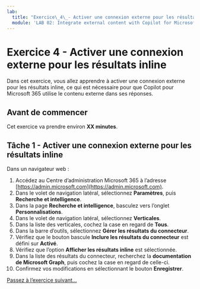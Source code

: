 ```yaml
---
lab:
  title: "Exercice\_4\_- Activer une connexion externe pour les résultats inline"
  module: 'LAB 02: Integrate external content with Copilot for Microsoft 365 using Microsoft Graph connectors built with .NET'
---
```


# Exercice 4 - Activer une connexion externe pour les résultats inline

Dans cet exercice, vous allez apprendre à activer une connexion externe pour les résultats inline, ce qui est nécessaire pour que Copilot pour Microsoft 365 utilise le contenu externe dans ses réponses.

## Avant de commencer

Cet exercice va prendre environ **XX minutes**.

## Tâche 1 - Activer une connexion externe pour les résultats inline

Dans un navigateur web :

1. Accédez au Centre d’administration Microsoft 365 à l’adresse [https://admin.microsoft.com](https://admin.microsoft.com).
1. Dans le volet de navigation latéral, sélectionnez **Paramètres**, puis **Recherche et intelligence**.
1. Dans la page **Recherche et intelligence**, basculez vers l’onglet **Personnalisations**.
1. Dans le volet de navigation latéral, sélectionnez **Verticales**.
1. Dans la liste des verticales, cochez la case en regard de **Tous**.
1. Dans la barre d’outils, sélectionnez **Gérer les résultats du connecteur**.
1. Vérifiez que le bouton bascule **Inclure les résultats du connecteur** est défini sur **Activé**.
1. Vérifiez que l’option **Afficher les résultats inline** est sélectionnée.
1. Dans la liste des résultats du connecteur, recherchez la **documentation de Microsoft Graph**, puis cochez la case en regard de celle-ci.
1. Confirmez vos modifications en sélectionnant le bouton **Enregistrer**.

[Passez à l’exercice suivant…](./6-exercise-get-answers-from-external-content.md)